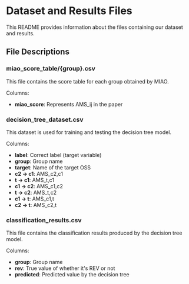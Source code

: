 # Dataset and Results Files

This README provides information about the files containing our dataset and results.

## File Descriptions

### miao_score_table/{group}.csv

This file contains the score table for each group obtained by MIAO.

Columns:
- **miao_score**: Represents AMS_ij in the paper

### decision_tree_dataset.csv

This dataset is used for training and testing the decision tree model.

Columns:
- **label**: Correct label (target variable)
- **group**: Group name
- **target**: Name of the target OSS
- **c2 -> c1**: AMS_c2,c1
- **t -> c1**: AMS_t,c1
- **c1 -> c2**: AMS_c1,c2
- **t -> c2**: AMS_t,c2
- **c1 -> t**: AMS_c1,t
- **c2 -> t**: AMS_c2,t

### classification_results.csv

This file contains the classification results produced by the decision tree model.

Columns:
- **group**: Group name
- **rev**: True value of whether it's REV or not
- **predicted**: Predicted value by the decision tree